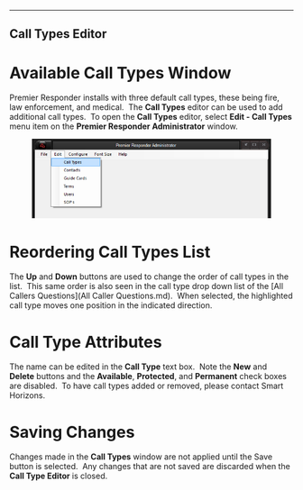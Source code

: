   -----------------------
  **Call Types Editor**
  -----------------------

# Available Call Types Window

Premier Responder installs with three default call types, these being
fire, law enforcement, and medical.  The **Call Types** editor can be
used to add additional call types.  To open the **Call Types** editor,
select **Edit - Call Types** menu item on the **Premier Responder
Administrator** window. 

<figure><img src=".gitbook/assets/Available Call Type Editor_files/image001.png" alt=""><figcaption></figcaption></figure> 

# Reordering Call Types List

The **Up** and **Down** buttons are used to change the order of call
types in the list.  This same order is also seen in the call type drop
down list of the [All Callers Questions](All Caller Questions.md). 
When selected, the highlighted call type moves one position in the
indicated direction.

# Call Type Attributes

The name can be edited in the **Call Type** text box.  Note the **New**
and **Delete** buttons and the **Available**, **Protected**, and
**Permanent** check boxes are disabled.  To have call types added or
removed, please contact Smart Horizons.

# Saving Changes

Changes made in the **Call Types** window are not applied until the Save
button is selected.  Any changes that are not saved are discarded when
the **Call Type Editor** is closed.
